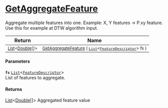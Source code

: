 # [GetAggregateFeature](./Signature-100663444.md)

Aggregate multiple features into one. Example: X, Y features -&gt; P.xy feature.  Use this for example at DTW algorithm input.

| Return | Name | 
| --- | --- | 
| <sub>[List](https://docs.microsoft.com/en-us/dotnet/api/System.Collections.Generic.List-1)\<[Double](https://docs.microsoft.com/en-us/dotnet/api/System.Double)[]></sub>| <sub>[GetAggregateFeature](./Signature-100663444.md) ( [`List`](https://docs.microsoft.com/en-us/dotnet/api/System.Collections.Generic.List-1)\<[`FeatureDescriptor`](./../FeatureDescriptor.md)> fs )</sub>| <br>


#### Parameters
**`fs`**  [`List`](https://docs.microsoft.com/en-us/dotnet/api/System.Collections.Generic.List-1)\<[`FeatureDescriptor`](./../FeatureDescriptor.md)><br>List of features to aggregate.
#### Returns
[List](https://docs.microsoft.com/en-us/dotnet/api/System.Collections.Generic.List-1)\<[Double](https://docs.microsoft.com/en-us/dotnet/api/System.Double)[]>
Aggregated feature value